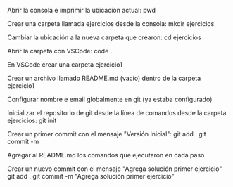 Abrir la consola e imprimir la ubicación actual:
pwd

Crear una carpeta llamada ejercicios desde la consola:
mkdir ejercicios

Cambiar la ubicación a la nueva carpeta que crearon:
cd ejercicios

Abrir la carpeta con VSCode:
code .

En VSCode crear una carpeta ejercicio1

Crear un archivo llamado README.md (vacío) dentro de la carpeta ejercicio1

Configurar nombre e email globalmente en git (ya estaba configurado)

Inicializar el repositorio de git desde la línea de comandos desde la carpeta ejercicios:
git init

Crear un primer commit con el mensaje "Versión Inicial":
git add .
git commit -m

Agregar al README.md los comandos que ejecutaron en cada paso

Crear un nuevo commit con el mensaje "Agrega solución primer ejercicio"
git add .
git commit -m "Agrega solución primer ejercicio"

